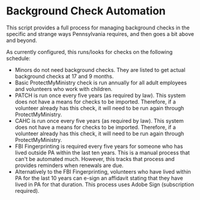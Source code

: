 # Background Check Automation

This script provides a full process for managing background checks in the specific and strange ways Pennsylvania requires,
and then goes a bit above and beyond. 

As currently configured, this runs/looks for checks on the following schedule:
- Minors do not need background checks.  They are listed to get actual background checks at 17 and 9 months.
- Basic ProtectMyMinistry check is run annually for all adult employees and volunteers who work with children.
- PATCH is run once every five years (as required by law).  This system does not have a means for checks to be imported. 
Therefore, if a volunteer already has this check, it will need to be run again through ProtectMyMinistry.
- CAHC is run once every five years (as required by law).  This system does not have a means for checks to be imported. 
Therefore, if a volunteer already has this check, it will need to be run again through ProtectMyMinistry.
- FBI Fingerprinting is required every five years for someone who has lived outside PA within the last ten years.  This 
is a manual process that can't be automated much.  However, this tracks that process and provides reminders when renewals
are due.
- Alternatively to the FBI Fingerprinting, volunteers who have lived within PA for the last 10 years can e-sign an 
affidavit stating that they have lived in PA for that duration.  This process uses Adobe Sign (subscription required).